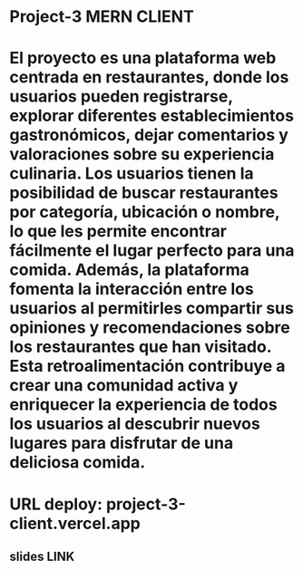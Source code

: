 # Project-3 MERN CLIENT

# El proyecto es una plataforma web centrada en restaurantes, donde los usuarios pueden registrarse, explorar diferentes establecimientos gastronómicos, dejar comentarios y valoraciones sobre su experiencia culinaria. Los usuarios tienen la posibilidad de buscar restaurantes por categoría, ubicación o nombre, lo que les permite encontrar fácilmente el lugar perfecto para una comida. Además, la plataforma fomenta la interacción entre los usuarios al permitirles compartir sus opiniones y recomendaciones sobre los restaurantes que han visitado. Esta retroalimentación contribuye a crear una comunidad activa y enriquecer la experiencia de todos los usuarios al descubrir nuevos lugares para disfrutar de una deliciosa comida.

# URL deploy:  project-3-client.vercel.app


## slides LINK 
